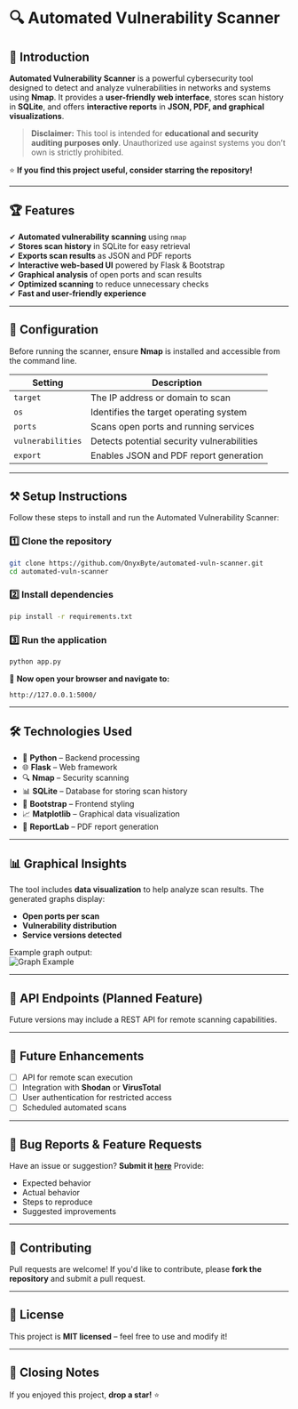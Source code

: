 # 🔍 Automated Vulnerability Scanner

## 📖 Introduction

**Automated Vulnerability Scanner** is a powerful cybersecurity tool designed to detect and analyze vulnerabilities in networks and systems using **Nmap**. It provides a **user-friendly web interface**, stores scan history in **SQLite**, and offers **interactive reports** in **JSON, PDF, and graphical visualizations**.

> **Disclaimer:** This tool is intended for **educational and security auditing purposes only**. Unauthorized use against systems you don’t own is strictly prohibited.

⭐ **If you find this project useful, consider starring the repository!**

---

## 🏆 Features

✔ **Automated vulnerability scanning** using `nmap`  
✔ **Stores scan history** in SQLite for easy retrieval  
✔ **Exports scan results** as JSON and PDF reports  
✔ **Interactive web-based UI** powered by Flask & Bootstrap  
✔ **Graphical analysis** of open ports and scan results  
✔ **Optimized scanning** to reduce unnecessary checks  
✔ **Fast and user-friendly experience**  

---

## 🔧 Configuration

Before running the scanner, ensure **Nmap** is installed and accessible from the command line.

| Setting      | Description |
|-------------|-------------|
| `target`    | The IP address or domain to scan |
| `os`        | Identifies the target operating system |
| `ports`     | Scans open ports and running services |
| `vulnerabilities` | Detects potential security vulnerabilities |
| `export`    | Enables JSON and PDF report generation |

---

## ⚒️ Setup Instructions

Follow these steps to install and run the Automated Vulnerability Scanner:

### **1️⃣ Clone the repository**
```bash
git clone https://github.com/OnyxByte/automated-vuln-scanner.git
cd automated-vuln-scanner
```

### **2️⃣ Install dependencies**
```bash
pip install -r requirements.txt
```

### **3️⃣ Run the application**
```bash
python app.py
```

📌 **Now open your browser and navigate to:**
```
http://127.0.0.1:5000/
```

---

## 🛠 Technologies Used

- 🐍 **Python** – Backend processing  
- 🌐 **Flask** – Web framework  
- 🔍 **Nmap** – Security scanning  
- 📊 **SQLite** – Database for storing scan history  
- 🎨 **Bootstrap** – Frontend styling  
- 📈 **Matplotlib** – Graphical data visualization  
- 📄 **ReportLab** – PDF report generation  

---

## 📊 Graphical Insights

The tool includes **data visualization** to help analyze scan results. The generated graphs display:

- **Open ports per scan**
- **Vulnerability distribution**
- **Service versions detected**

Example graph output:  
![Graph Example](https://via.placeholder.com/600x300?text=Graph+Example)

---

## 📡 API Endpoints (Planned Feature)
Future versions may include a REST API for remote scanning capabilities.

---

## 🔮 Future Enhancements
- [ ] API for remote scan execution  
- [ ] Integration with **Shodan** or **VirusTotal**  
- [ ] User authentication for restricted access  
- [ ] Scheduled automated scans  

---

## 🐛 Bug Reports & Feature Requests

Have an issue or suggestion? **Submit it [here](../../issues)** Provide:

- Expected behavior  
- Actual behavior  
- Steps to reproduce  
- Suggested improvements  

---

## 🤝 Contributing

Pull requests are welcome! If you'd like to contribute, please **fork the repository** and submit a pull request.

---

## 📄 License

This project is **MIT licensed** – feel free to use and modify it!

---

## 📜 Closing Notes

If you enjoyed this project, **drop a star!** ⭐  
